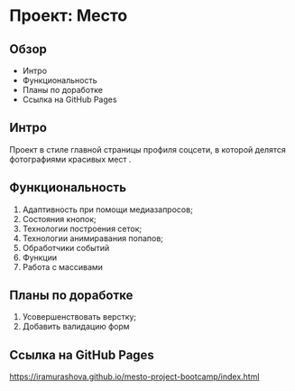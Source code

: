 # Проект: Место

## Обзор
* Интро
* Функциональность
* Планы по доработке
* Cсылка на GitHub Pages

## **Интро**

Проект в стиле главной страницы профиля соцсети, в которой делятся фотографиями красивых мест .

## **Функциональность**

1. Адаптивность при помощи медиазапросов;
2. Состояния кнопок;
3. Технологии построения сеток;
4. Технологии анимиравания попапов;
5. Обработчики событий
6. Функции
7. Работа с массивами


## **Планы по доработке**

1.  Усовершенствовать верстку;
2. Добавить валидацию форм

## **Cсылка на GitHub Pages**
https://iramurashova.github.io/mesto-project-bootcamp/index.html

